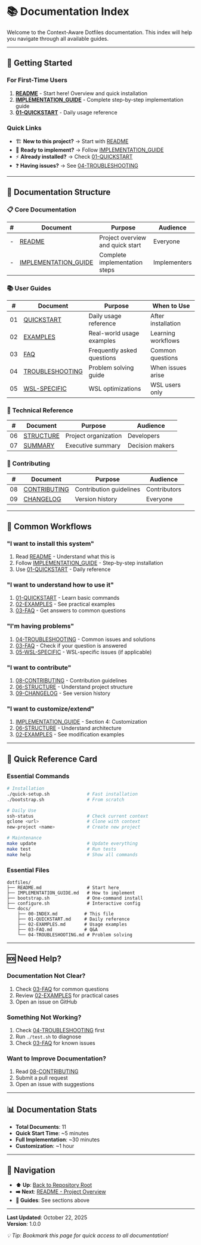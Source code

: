 # 📚 Documentation Index

Welcome to the Context-Aware Dotfiles documentation. This index will help you navigate through all available guides.

---

## 🚀 Getting Started

### For First-Time Users

1. **[README](../README.md)** - Start here! Overview and quick installation
2. **[IMPLEMENTATION_GUIDE](../IMPLEMENTATION_GUIDE.md)** - Complete step-by-step implementation guide
3. **[01-QUICKSTART](01-QUICKSTART.md)** - Daily usage reference

### Quick Links

- 🏗️ **New to this project?** → Start with [README](../README.md)
- 🔧 **Ready to implement?** → Follow [IMPLEMENTATION_GUIDE](../IMPLEMENTATION_GUIDE.md)
- ⚡ **Already installed?** → Check [01-QUICKSTART](01-QUICKSTART.md)
- ❓ **Having issues?** → See [04-TROUBLESHOOTING](04-TROUBLESHOOTING.md)

---

## 📖 Documentation Structure

### 📋 Core Documentation

| # | Document | Purpose | Audience |
|---|----------|---------|----------|
| - | [README](../README.md) | Project overview and quick start | Everyone |
| - | [IMPLEMENTATION_GUIDE](../IMPLEMENTATION_GUIDE.md) | Complete implementation steps | Implementers |

### 📚 User Guides

| # | Document | Purpose | When to Use |
|---|----------|---------|-------------|
| 01 | [QUICKSTART](01-QUICKSTART.md) | Daily usage reference | After installation |
| 02 | [EXAMPLES](02-EXAMPLES.md) | Real-world usage examples | Learning workflows |
| 03 | [FAQ](03-FAQ.md) | Frequently asked questions | Common questions |
| 04 | [TROUBLESHOOTING](04-TROUBLESHOOTING.md) | Problem solving guide | When issues arise |
| 05 | [WSL-SPECIFIC](05-WSL-SPECIFIC.md) | WSL optimizations | WSL users only |

### 🔧 Technical Reference

| # | Document | Purpose | Audience |
|---|----------|---------|----------|
| 06 | [STRUCTURE](06-STRUCTURE.md) | Project organization | Developers |
| 07 | [SUMMARY](07-SUMMARY.md) | Executive summary | Decision makers |

### 🤝 Contributing

| # | Document | Purpose | Audience |
|---|----------|---------|----------|
| 08 | [CONTRIBUTING](08-CONTRIBUTING.md) | Contribution guidelines | Contributors |
| 09 | [CHANGELOG](09-CHANGELOG.md) | Version history | Everyone |

---

## 🎯 Common Workflows

### "I want to install this system"

1. Read [README](../README.md) - Understand what this is
2. Follow [IMPLEMENTATION_GUIDE](../IMPLEMENTATION_GUIDE.md) - Step-by-step installation
3. Use [01-QUICKSTART](01-QUICKSTART.md) - Daily reference

### "I want to understand how to use it"

1. [01-QUICKSTART](01-QUICKSTART.md) - Learn basic commands
2. [02-EXAMPLES](02-EXAMPLES.md) - See practical examples
3. [03-FAQ](03-FAQ.md) - Get answers to common questions

### "I'm having problems"

1. [04-TROUBLESHOOTING](04-TROUBLESHOOTING.md) - Common issues and solutions
2. [03-FAQ](03-FAQ.md) - Check if your question is answered
3. [05-WSL-SPECIFIC](05-WSL-SPECIFIC.md) - WSL-specific issues (if applicable)

### "I want to contribute"

1. [08-CONTRIBUTING](08-CONTRIBUTING.md) - Contribution guidelines
2. [06-STRUCTURE](06-STRUCTURE.md) - Understand project structure
3. [09-CHANGELOG](09-CHANGELOG.md) - See version history

### "I want to customize/extend"

1. [IMPLEMENTATION_GUIDE](../IMPLEMENTATION_GUIDE.md) - Section 4: Customization
2. [06-STRUCTURE](06-STRUCTURE.md) - Understand architecture
3. [02-EXAMPLES](02-EXAMPLES.md) - See modification examples

---

## 📱 Quick Reference Card

### Essential Commands

```bash
# Installation
./quick-setup.sh              # Fast installation
./bootstrap.sh                # From scratch

# Daily Use
ssh-status                    # Check current context
gclone <url>                  # Clone with context
new-project <name>            # Create new project

# Maintenance
make update                   # Update everything
make test                     # Run tests
make help                     # Show all commands
```

### Essential Files

```
dotfiles/
├── README.md                 # Start here
├── IMPLEMENTATION_GUIDE.md   # How to implement
├── bootstrap.sh              # One-command install
├── configure.sh              # Interactive config
└── docs/
    ├── 00-INDEX.md          # This file
    ├── 01-QUICKSTART.md     # Daily reference
    ├── 02-EXAMPLES.md       # Usage examples
    ├── 03-FAQ.md            # Q&A
    └── 04-TROUBLESHOOTING.md # Problem solving
```

---

## 🆘 Need Help?

### Documentation Not Clear?

1. Check [03-FAQ](03-FAQ.md) for common questions
2. Review [02-EXAMPLES](02-EXAMPLES.md) for practical cases
3. Open an issue on GitHub

### Something Not Working?

1. Check [04-TROUBLESHOOTING](04-TROUBLESHOOTING.md) first
2. Run `./test.sh` to diagnose
3. Check [03-FAQ](03-FAQ.md) for known issues

### Want to Improve Documentation?

1. Read [08-CONTRIBUTING](08-CONTRIBUTING.md)
2. Submit a pull request
3. Open an issue with suggestions

---

## 📊 Documentation Stats

- **Total Documents**: 11
- **Quick Start Time**: ~5 minutes
- **Full Implementation**: ~30 minutes
- **Customization**: ~1 hour

---

## 🔄 Navigation

- **⬆️ Up**: [Back to Repository Root](../)
- **➡️ Next**: [README - Project Overview](../README.md)
- **📖 Guides**: See sections above

---

**Last Updated**: October 22, 2025  
**Version**: 1.0.0

*💡 Tip: Bookmark this page for quick access to all documentation!*

